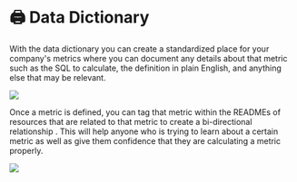 # 🖨 Data Dictionary

With the data dictionary you can create a standardized place for your company's metrics where you can document any details about that metric such as the SQL to calculate, the definition in plain English, and anything else that may be relevant.

![](https://downloads.intercomcdn.com/i/o/392616902/2cfbaa974ca7dfea532245a5/Screen+Shot+2021-06-17+at+9.11.43+AM.png)

Once a metric is defined, you can tag that metric within the READMEs of resources that are related to that metric to create a bi-directional relationship . This will help anyone who is trying to learn about a certain metric as well as give them confidence that they are calculating a metric properly.

![](https://downloads.intercomcdn.com/i/o/392616970/8855400a0b7741eff029e77e/Screen+Shot+2021-06-17+at+9.15.03+AM.png)
